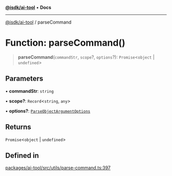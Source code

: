 [**@isdk/ai-tool**](../README.md) • **Docs**

***

[@isdk/ai-tool](../globals.md) / parseCommand

# Function: parseCommand()

> **parseCommand**(`commandStr`, `scope`?, `options`?): `Promise`\<`object` \| `undefined`\>

## Parameters

• **commandStr**: `string`

• **scope?**: `Record`\<`string`, `any`\>

• **options?**: [`ParseObjectArgumentOptions`](../interfaces/ParseObjectArgumentOptions.md)

## Returns

`Promise`\<`object` \| `undefined`\>

## Defined in

[packages/ai-tool/src/utils/parse-command.ts:397](https://github.com/isdk/ai-tool.js/blob/b0813174e9b350ae47231f8e5f885150313123b0/src/utils/parse-command.ts#L397)
